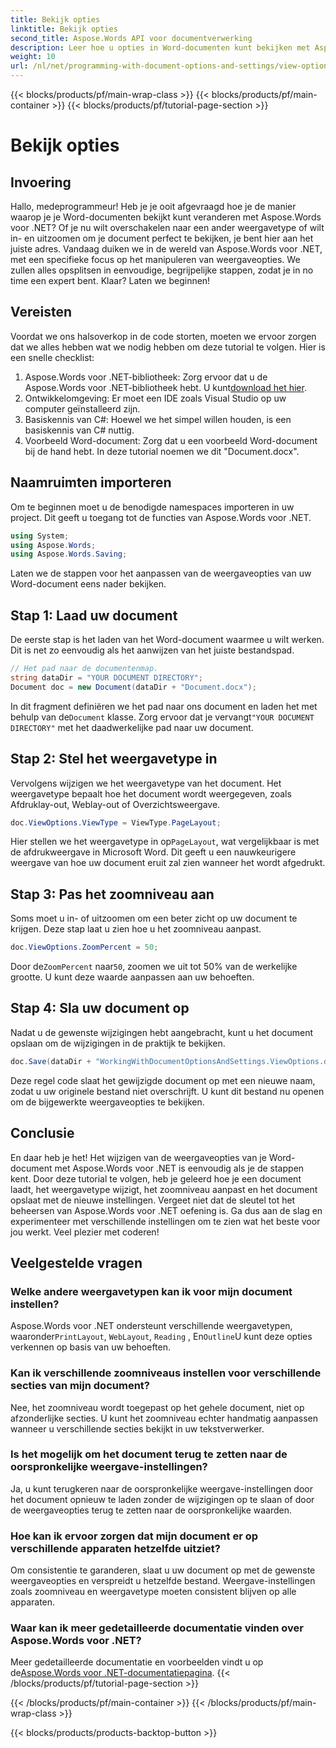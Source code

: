 ```yaml
---
title: Bekijk opties
linktitle: Bekijk opties
second_title: Aspose.Words API voor documentverwerking
description: Leer hoe u opties in Word-documenten kunt bekijken met Aspose.Words voor .NET. Deze gids behandelt het instellen van weergavetypen, het aanpassen van zoomniveaus en het opslaan van uw document.
weight: 10
url: /nl/net/programming-with-document-options-and-settings/view-options/
---
```


{{< blocks/products/pf/main-wrap-class >}}
{{< blocks/products/pf/main-container >}}
{{< blocks/products/pf/tutorial-page-section >}}

# Bekijk opties

## Invoering

Hallo, medeprogrammeur! Heb je je ooit afgevraagd hoe je de manier waarop je je Word-documenten bekijkt kunt veranderen met Aspose.Words voor .NET? Of je nu wilt overschakelen naar een ander weergavetype of wilt in- en uitzoomen om je document perfect te bekijken, je bent hier aan het juiste adres. Vandaag duiken we in de wereld van Aspose.Words voor .NET, met een specifieke focus op het manipuleren van weergaveopties. We zullen alles opsplitsen in eenvoudige, begrijpelijke stappen, zodat je in no time een expert bent. Klaar? Laten we beginnen!

## Vereisten

Voordat we ons halsoverkop in de code storten, moeten we ervoor zorgen dat we alles hebben wat we nodig hebben om deze tutorial te volgen. Hier is een snelle checklist:

1.  Aspose.Words voor .NET-bibliotheek: Zorg ervoor dat u de Aspose.Words voor .NET-bibliotheek hebt. U kunt[download het hier](https://releases.aspose.com/words/net/).
2. Ontwikkelomgeving: Er moet een IDE zoals Visual Studio op uw computer geïnstalleerd zijn.
3. Basiskennis van C#: Hoewel we het simpel willen houden, is een basiskennis van C# nuttig.
4. Voorbeeld Word-document: Zorg dat u een voorbeeld Word-document bij de hand hebt. In deze tutorial noemen we dit "Document.docx".

## Naamruimten importeren

Om te beginnen moet u de benodigde namespaces importeren in uw project. Dit geeft u toegang tot de functies van Aspose.Words voor .NET.

```csharp
using System;
using Aspose.Words;
using Aspose.Words.Saving;
```

Laten we de stappen voor het aanpassen van de weergaveopties van uw Word-document eens nader bekijken.

## Stap 1: Laad uw document

De eerste stap is het laden van het Word-document waarmee u wilt werken. Dit is net zo eenvoudig als het aanwijzen van het juiste bestandspad.

```csharp
// Het pad naar de documentenmap.
string dataDir = "YOUR DOCUMENT DIRECTORY";
Document doc = new Document(dataDir + "Document.docx");
```

 In dit fragment definiëren we het pad naar ons document en laden het met behulp van de`Document` klasse. Zorg ervoor dat je vervangt`"YOUR DOCUMENT DIRECTORY"` met het daadwerkelijke pad naar uw document.

## Stap 2: Stel het weergavetype in

Vervolgens wijzigen we het weergavetype van het document. Het weergavetype bepaalt hoe het document wordt weergegeven, zoals Afdruklay-out, Weblay-out of Overzichtsweergave.

```csharp
doc.ViewOptions.ViewType = ViewType.PageLayout;
```

 Hier stellen we het weergavetype in op`PageLayout`, wat vergelijkbaar is met de afdrukweergave in Microsoft Word. Dit geeft u een nauwkeurigere weergave van hoe uw document eruit zal zien wanneer het wordt afgedrukt.

## Stap 3: Pas het zoomniveau aan

Soms moet u in- of uitzoomen om een beter zicht op uw document te krijgen. Deze stap laat u zien hoe u het zoomniveau aanpast.

```csharp
doc.ViewOptions.ZoomPercent = 50;
```

 Door de`ZoomPercent` naar`50`, zoomen we uit tot 50% van de werkelijke grootte. U kunt deze waarde aanpassen aan uw behoeften.

## Stap 4: Sla uw document op

Nadat u de gewenste wijzigingen hebt aangebracht, kunt u het document opslaan om de wijzigingen in de praktijk te bekijken.

```csharp
doc.Save(dataDir + "WorkingWithDocumentOptionsAndSettings.ViewOptions.docx");
```

Deze regel code slaat het gewijzigde document op met een nieuwe naam, zodat u uw originele bestand niet overschrijft. U kunt dit bestand nu openen om de bijgewerkte weergaveopties te bekijken.

## Conclusie

En daar heb je het! Het wijzigen van de weergaveopties van je Word-document met Aspose.Words voor .NET is eenvoudig als je de stappen kent. Door deze tutorial te volgen, heb je geleerd hoe je een document laadt, het weergavetype wijzigt, het zoomniveau aanpast en het document opslaat met de nieuwe instellingen. Vergeet niet dat de sleutel tot het beheersen van Aspose.Words voor .NET oefening is. Ga dus aan de slag en experimenteer met verschillende instellingen om te zien wat het beste voor jou werkt. Veel plezier met coderen!

## Veelgestelde vragen

### Welke andere weergavetypen kan ik voor mijn document instellen?

 Aspose.Words voor .NET ondersteunt verschillende weergavetypen, waaronder`PrintLayout`, `WebLayout`, `Reading` , En`Outline`U kunt deze opties verkennen op basis van uw behoeften.

### Kan ik verschillende zoomniveaus instellen voor verschillende secties van mijn document?

Nee, het zoomniveau wordt toegepast op het gehele document, niet op afzonderlijke secties. U kunt het zoomniveau echter handmatig aanpassen wanneer u verschillende secties bekijkt in uw tekstverwerker.

### Is het mogelijk om het document terug te zetten naar de oorspronkelijke weergave-instellingen?

Ja, u kunt terugkeren naar de oorspronkelijke weergave-instellingen door het document opnieuw te laden zonder de wijzigingen op te slaan of door de weergaveopties terug te zetten naar de oorspronkelijke waarden.

### Hoe kan ik ervoor zorgen dat mijn document er op verschillende apparaten hetzelfde uitziet?

Om consistentie te garanderen, slaat u uw document op met de gewenste weergaveopties en verspreidt u hetzelfde bestand. Weergave-instellingen zoals zoomniveau en weergavetype moeten consistent blijven op alle apparaten.

### Waar kan ik meer gedetailleerde documentatie vinden over Aspose.Words voor .NET?

 Meer gedetailleerde documentatie en voorbeelden vindt u op de[Aspose.Words voor .NET-documentatiepagina](https://reference.aspose.com/words/net/).
{{< /blocks/products/pf/tutorial-page-section >}}

{{< /blocks/products/pf/main-container >}}
{{< /blocks/products/pf/main-wrap-class >}}

{{< blocks/products/products-backtop-button >}}

